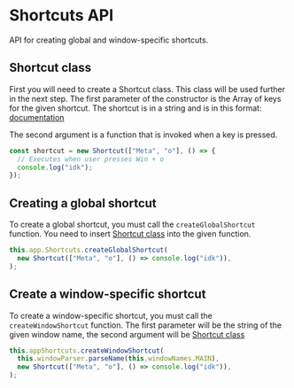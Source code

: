 # Shortcuts API

API for creating global and window-specific shortcuts.

## Shortcut class

First you will need to create a Shortcut class. This class will be used further in the next step. The first parameter of the constructor is the Array of keys for the given shortcut. The shortcut is in a string and is in this format: [documentation](https://developer.mozilla.org/en-US/docs/Web/API/KeyboardEvent/key)

The second argument is a function that is invoked when a key is pressed.

```javascript
const shortcut = new Shortcut(["Meta", "o"], () => {
  // Executes when user presses Win + o
  console.log("idk");
});
```

## Creating a global shortcut

To create a global shortcut, you must call the `createGlobalShortcut` function. You need to insert [Shortcut class](#shortcut-trida) into the given function.

```javascript
this.app.Shortcuts.createGlobalShortcut(
  new Shortcut(["Meta", "o"], () => console.log("idk")),
);
```

## Create a window-specific shortcut

To create a window-specific shortcut, you must call the `createWindowShortcut` function. The first parameter will be the string of the given window name, the second argument will be [Shortcut class](#shortcut-trida)

```javascript
this.appShortcuts.createWindowShortcut(
  this.windowParser.parseName(this.windowNames.MAIN),
  new Shortcut(["Meta", "o"], () => console.log("idk")),
);
```
